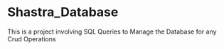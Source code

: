 # Shastra_Database
This is a project involving SQL Queries to Manage the Database for any Crud Operations
